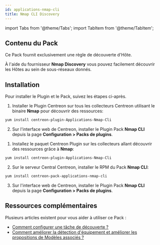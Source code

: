 ```yaml
---
id: applications-nmap-cli
title: Nmap CLI Discovery
---
```

import Tabs from '@theme/Tabs';
import TabItem from '@theme/TabItem';


## Contenu du Pack 

Ce Pack fournit exclusivement une règle de découverte d'Hôte. 

À l'aide du fournisseur **Nmap Discovery** vous pouvez facilement découvrir les Hôtes au 
sein de sous-réseaux donnés. 

## Installation

Pour installer le Plugin et le Pack, suivez les étapes ci-après. 

<Tabs groupId="sync">
<TabItem value="Online Licence" label="Online Licence">

1. Installer le Plugin Centreon sur tous les collecteurs Centreon utilisant le binaire **Nmap** pour découvrir des ressources: 

```bash
yum install centreon-plugin-Applications-Nmap-Cli
```

2. Sur l'interface web de Centreon, installer le Plugin Pack **Nmap CLI** depuis la page **Configuration > Packs de plugins**.

</TabItem>
<TabItem value="Offline License" label="Offline License">

1. Installez le paquet Centreon Plugin sur les collecteurs allant découvrir des ressources grâce à **Nmap**:

```bash
yum install centreon-plugin-Applications-Nmap-Cli
```

2. Sur le serveur Central Centreon, installer le RPM du Pack **Nmap CLI**:

```bash
yum install centreon-pack-applications-nmap-cli
```

3. Sur l'interface web de Centreon, installer le Plugin Pack **Nmap CLI** depuis la page **Configuration > Packs de plugins**.

</TabItem>
</Tabs>

## Ressources complémentaires

Plusieurs articles existent pour vous aider à utiliser ce Pack : 

- [Comment configurer une tâche de découverte ?](https://thewatch.centreon.com/product-how-to-21/discovery-pack-speed-up-your-monitoring-and-make-it-more-reliable-using-the-new-nmap-discovery-tools-149)
- [Comment améliorer la détection d'équipement et améliorer les propositions de Modèles associés ?](https://thewatch.centreon.com/product-how-to-21/network-discovery-nmap-snmp-how-does-it-work-and-how-can-you-help-162)